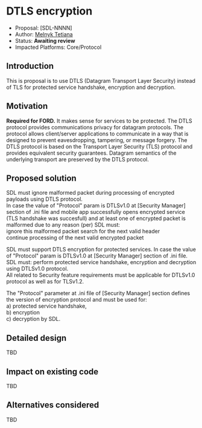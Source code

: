 # DTLS encryption

* Proposal: [SDL-NNNN]
* Author: [Melnyk Tetiana](https://github.com/TMelnyk)
* Status: **Awaiting review**
* Impacted Platforms: Core/Protocol


## Introduction

This is proposal is to use DTLS (Datagram Transport Layer Security) instead of TLS for protected service handshake, encryption and decryption.

## Motivation

**Required for FORD.**
It makes sense for services to be protected. The DTLS protocol provides communications privacy for datagram protocols. The protocol allows client/server applications to communicate in a way that is designed to prevent eavesdropping, tampering, or message forgery. The DTLS protocol is based on the Transport Layer Security (TLS) protocol and provides equivalent security guarantees. Datagram semantics of the underlying transport are preserved by the DTLS protocol.

## Proposed solution

SDL must ignore malformed packet during processing of encrypted payloads using DTLS protocol.   
In case the value of "Protocol" param is DTLSv1.0 at [Security Manager] section of .ini file
and mobile app successfully opens encrypted service (TLS handshake was succesfull)
and at least one of encrypted packet is malformed due to any reason (per)
SDL must:   
ignore this malformed packet
search for the next valid header   
continue processing of the next valid encrypted packet   

SDL must support DTLS encryption for protected services.
In case the value of "Protocol" param is DTLSv1.0 at [Security Manager] section of .ini file.   
SDL must: perform protected service handshake, encryption and decryption using DTLSv1.0 protocol.   
All related to Security feature requirements must be applicable for DTLSv1.0 protocol as well as for TLSv1.2.   

The "Protocol" parameter at .ini file of [Security Manager] section defines the version of encryption protocol and must be used for:   
a) protected service handshake,   
b) encryption   
c) decryption by SDL.   

## Detailed design
TBD

## Impact on existing code
TBD

## Alternatives considered
TBD
